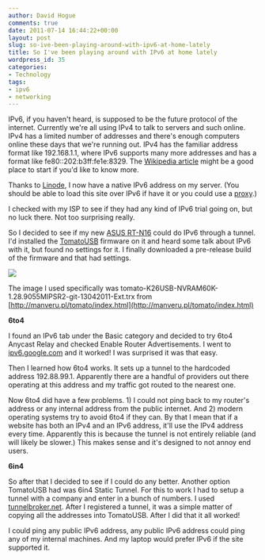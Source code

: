 ```yaml
---
author: David Hogue
comments: true
date: 2011-07-14 16:44:22+00:00
layout: post
slug: so-ive-been-playing-around-with-ipv6-at-home-lately
title: So I've been playing around with IPv6 at home lately
wordpress_id: 35
categories:
- Technology
tags:
- ipv6
- networking
---
```


IPv6, if you haven't heard, is supposed to be the future protocol of the internet.  Currently we're all using IPv4 to talk to servers and such online.  IPv4 has a limited number of addresses and there's enough computers online these days that we're running out.  IPv4 has the familiar address format like 192.168.1.1, where IPv6 supports many more addresses and has a format like fe80::202:b3ff:fe1e:8329.  The [Wikipedia article](http://en.wikipedia.org/wiki/IPv6) might be a good place to start if you'd like to know more.

Thanks to [Linode](http://blog.linode.com/2011/05/03/linode-launches-native-ipv6-support/), I now have a native IPv6 address on my server.  (You should be able to load this site over IPv6 if have it or you could use a [proxy](https://davidhogue.com.ipv4.sixxs.org/blog/2011/07/so-ive-been-playing-around-with-ipv6-at-home-lately/).)

I checked with my ISP to see if they had any kind of IPv6 trial going on, but no luck there.  Not too surprising really.

So I decided to see if my new [ASUS RT-N16](http://www.asus.com/Networks/WiFi_Networking/RTN16/) could do IPv6 through a tunnel.  I'd installed the [TomatoUSB](http://tomatousb.org/) firmware on it and heard some talk about IPv6 with it, but found no settings for it.  I finally downloaded a pre-release build of the firmware and that had settings.

[![](https://davidhogue.com/wp-uploads/2011/07/Tomato_IPv6-300x229.png)](https://davidhogue.com/wp-uploads/2011/07/Tomato_IPv6.png)

The image I used specifically was tomato-K26USB-NVRAM60K-1.28.9055MIPSR2-git-13042011-Ext.trx from [http://manveru.pl/tomato/index.html](http://manveru.pl/tomato/index.html)

**6to4**

I found an IPv6 tab under the Basic category and decided to try 6to4 Anycast Relay and checked Enable Router Advertisements.  I went to [ipv6.google.com](http://ipv6.google.com/) and it worked!  I was surprised it was that easy.

Then I learned how 6to4 works.  It sets up a tunnel to the hardcoded address 192.88.99.1.  Apparently there are a handful of providers out there operating at this address and my traffic got routed to the nearest one.

Now 6to4 did have a few problems.  1) I could not ping back to my router's address or any internal address from the public internet. And 2) modern operating systems try to avoid 6to4 if they can.  By that I mean that if a website has both an IPv4 and an IPv6 address, it'll use the IPv4 address every time.  Apparently this is because the tunnel is not entirely reliable (and will likely be slower.)  This makes sense and it's designed to not annoy end users.

**6in4**

So after that I decided to see if I could do any better.  Another option TomatoUSB had was 6in4 Static Tunnel.  For this to work I had to setup a tunnel with a company and enter in a bunch of numbers.  I used [tunnelbroker.net](http://tunnelbroker.net/).  After I registered a tunnel, it was a simple matter of copying all the addresses into TomatoUSB.  After I did that it all worked!

I could ping any public IPv6 address, any public IPv6 address could ping any of my internal machines.  And my laptop would prefer IPv6 if the site supported it.
